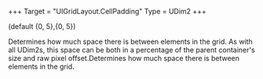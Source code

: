+++
Target = "UIGridLayout.CellPadding"
Type = UDim2
+++

(default {0, 5},{0, 5})Determines how much space there is between elements in the grid. As with all UDim2s, this space can be both in a percentage of the parent container's size and raw pixel offset.Determines how much space there is between elements in the grid.